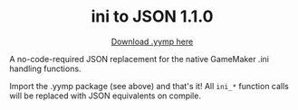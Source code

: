 <h1 align="center">ini to JSON 1.1.0</h1>

<p align="center"><a href="https://github.com/JujuAdams/ini-to-json/releases/tag/1.1.0">Download .yymp here</a></p>

A no-code-required JSON replacement for the native GameMaker .ini handling functions.

Import the .yymp package (see above) and that's it! All `ini_*` function calls will be replaced with JSON equivalents on compile.
